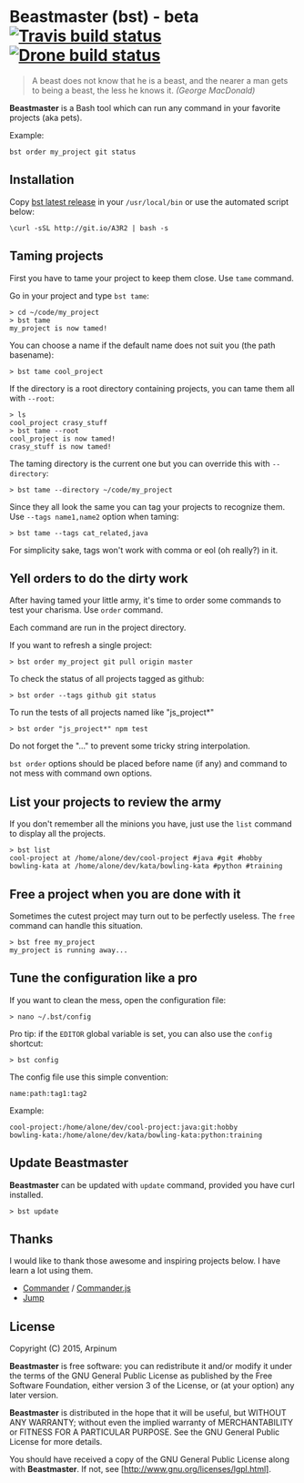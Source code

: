 # Beastmaster (bst) - beta [![Travis build status]](https://travis-ci.org/arpinum-oss/beastmaster) [![Drone build status]](https://drone.io/github.com/arpinum-oss/beastmaster/latest)

> A beast does not know that he is a beast, and the nearer a man gets to being a beast, the less he knows it.
> <cite>(George MacDonald)</cite>

**Beastmaster** is a Bash tool which can run any command in your favorite projects (aka pets).

Example:

    bst order my_project git status

## Installation

Copy [bst latest release] in your `/usr/local/bin` or use the automated script below:

    \curl -sSL http://git.io/A3R2 | bash -s

## Taming projects

First you have to tame your project to keep them close. Use `tame` command.

Go in your project and type `bst tame`:

    > cd ~/code/my_project
    > bst tame
    my_project is now tamed!

You can choose a name if the default name does not suit you (the path basename):

    > bst tame cool_project

If the directory is a root directory containing projects, you can tame them all with `--root`:

    > ls
    cool_project crasy_stuff
    > bst tame --root
    cool_project is now tamed!
    crasy_stuff is now tamed!

The taming directory is the current one but you can override this with `--directory`:

    > bst tame --directory ~/code/my_project

Since they all look the same you can tag your projects to recognize them. Use `--tags name1,name2` option when taming:

    > bst tame --tags cat_related,java

For simplicity sake, tags won't work with comma or eol (oh really?) in it.

## Yell orders to do the dirty work

After having tamed your little army, it's time to order some commands to test your charisma. Use `order` command.

Each command are run in the project directory.

If you want to refresh a single project:

    > bst order my_project git pull origin master

To check the status of all projects tagged as github:

    > bst order --tags github git status

To run the tests of all projects named like "js_project*"

    > bst order "js_project*" npm test

Do not forget the "..." to prevent some tricky string interpolation.

`bst order` options should be placed before name (if any) and command to not mess with command own options.

## List your projects to review the army

If you don't remember all the minions you have, just use the `list` command to display all the projects.

    > bst list
    cool-project at /home/alone/dev/cool-project #java #git #hobby
    bowling-kata at /home/alone/dev/kata/bowling-kata #python #training

## Free a project when you are done with it

Sometimes the cutest project may turn out to be perfectly useless. The `free` command can handle this situation.

    > bst free my_project
    my_project is running away...

## Tune the configuration like a pro

If you want to clean the mess, open the configuration file:

    > nano ~/.bst/config

Pro tip: if the `EDITOR` global variable is set, you can also use the `config` shortcut:

    > bst config

The config file use this simple convention:

    name:path:tag1:tag2

Example:

    cool-project:/home/alone/dev/cool-project:java:git:hobby
    bowling-kata:/home/alone/dev/kata/bowling-kata:python:training

## Update Beastmaster

**Beastmaster** can be updated with `update` command, provided you have curl installed.

    > bst update

## Thanks

I would like to thank those awesome and inspiring projects below. I have learn a lot using them.

* [Commander] / [Commander.js]
* [Jump]

## License

Copyright (C) 2015, Arpinum

**Beastmaster** is free software: you can redistribute it and/or modify it under the terms of the GNU General Public License as published by the Free Software Foundation, either version 3 of the License, or (at your option) any later version.

**Beastmaster** is distributed in the hope that it will be useful, but WITHOUT ANY WARRANTY; without even the implied warranty of MERCHANTABILITY or FITNESS FOR A PARTICULAR PURPOSE.  See the GNU General Public License for more details.

You should have received a copy of the GNU General Public License along with **Beastmaster**.  If not, see [http://www.gnu.org/licenses/lgpl.html].

[http://www.gnu.org/licenses/lgpl.html]: http://www.gnu.org/licenses/lgpl.html
[Travis build status]: https://travis-ci.org/arpinum-oss/beastmaster.png?branch=master
[Drone build status]: https://drone.io/github.com/arpinum-oss/beastmaster/status.png
[Commander]: https://github.com/tj/commander
[Commander.js]: https://github.com/tj/commander.js
[Jump]: https://github.com/flavio/jump
[bst latest release]: https://github.com/arpinum-oss/beastmaster/blob/master/releases/bst
